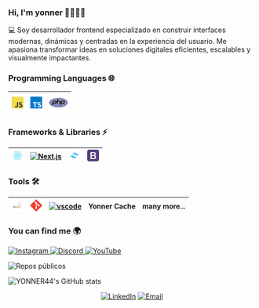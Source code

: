 ### Hi, I'm yonner 👋😎👩‍💻
💻 Soy desarrollador frontend especializado en construir interfaces modernas, dinámicas y centradas en la experiencia del usuario. Me apasiona transformar ideas en soluciones digitales eficientes, escalables y visualmente impactantes.

### Programming Languages 🌐

| [<img src="https://raw.githubusercontent.com/github/explore/80688e429a7d4ef2fca1e82350fe8e3517d3494d/topics/javascript/javascript.png" alt="JavaScript" width="24">](https://developer.mozilla.org/en-US/docs/Web/JavaScript) | [<img src="https://raw.githubusercontent.com/github/explore/80688e429a7d4ef2fca1e82350fe8e3517d3494d/topics/typescript/typescript.png" alt="TypeScript" width="24">](https://www.typescriptlang.org/) | [<img src="https://raw.githubusercontent.com/github/explore/80688e429a7d4ef2fca1e82350fe8e3517d3494d/topics/php/php.png" alt="PHP" width="38">](https://php.net/) |
|---|---|---|

### Frameworks & Libraries ⚡
| [<img src="https://raw.githubusercontent.com/github/explore/80688e429a7d4ef2fca1e82350fe8e3517d3494d/topics/react/react.png" alt="React" width="24">](https://react.dev/) | [<img src="https://avatars.githubusercontent.com/u/67109815?s=200&v=4" alt="Next.js" width="24">](https://nextjs.org/) | [<img src="https://raw.githubusercontent.com/github/explore/80688e429a7d4ef2fca1e82350fe8e3517d3494d/topics/tailwind/tailwind.png" alt="Tailwind CSS" width="24">](https://tailwindcss.com/) | [<img src="https://raw.githubusercontent.com/github/explore/80688e429a7d4ef2fca1e82350fe8e3517d3494d/topics/bootstrap/bootstrap.png" alt="Bootstrap" width="24">](https://getbootstrap.com/) |
|---|---|---|---|

### Tools 🛠️

| [<img src="https://raw.githubusercontent.com/github/explore/80688e429a7d4ef2fca1e82350fe8e3517d3494d/topics/mysql/mysql.png" alt="mysql" width="24">](https://www.mysql.com/) | [<img src="https://raw.githubusercontent.com/github/explore/80688e429a7d4ef2fca1e82350fe8e3517d3494d/topics/git/git.png" alt="Git" width="24">](https://git-scm.com/) | [<img src="https://upload.wikimedia.org/wikipedia/commons/thumb/2/2d/Visual_Studio_Code_1.18_icon.svg/1200px-Visual_Studio_Code_1.18_icon.svg.png" alt="vscode" width="24">](https://code.visualstudio.com/) | Yonner Cache | many more...
|---|---|---|---|---|

### You can find me 🌍  

<p align="left">
  <a href="https://www.instagram.com/yonner.v/" target="_blank">
    <img src="https://img.shields.io/badge/Instagram-E4405F?style=flat&logo=instagram&logoColor=white" alt="Instagram"/>
  </a>
  <a href="https://discord.gg/CbvTZCXF" target="_blank">
    <img src="https://img.shields.io/badge/Discord-5865F2?style=flat&logo=discord&logoColor=white" alt="Discord"/>
  </a>
  <a href="https://www.youtube.com/@golians" target="_blank">
    <img src="https://img.shields.io/badge/YouTube-FF0000?style=flat&logo=youtube&logoColor=white" alt="YouTube"/>
  </a>
</p>

![Repos públicos](https://img.shields.io/badge/Repositorios-{{repos}}-blue?style=flat&logo=github)

![YONNER44's GitHub stats](https://github-readme-stats.vercel.app/api?username=YONNER44&show_icons=true&theme=dracula)

<p align="center">
<a href="https://www.linkedin.com/in/yonnervargas/" target="_blank"><img alt="LinkedIn" src="https://img.shields.io/badge/LinkedIn-yonnervargas-blue?style=flat&logo=linkedin"></a>
<a href="mailto:yonnervargasbernate7@gmail.com"><img alt="Email" src="https://img.shields.io/badge/Email-yonnervargasbernate7@gmail.com-blue?style=flat&logo=gmail"></a>
</p>


<!--
**YONNER44/YONNER44** is a ✨ _special_ ✨ repository because its `README.md` (this file) appears on your GitHub profile.

Here are some ideas to get you started:

- 🔭 I’m currently working on ...
- 🌱 I’m currently learning ...
- 👯 I’m looking to collaborate on ...
- 🤔 I’m looking for help with ...
- 💬 Ask me about ...
- 📫 How to reach me: ...
- 😄 Pronouns: ...
- ⚡ Fun fact: ...
-->

